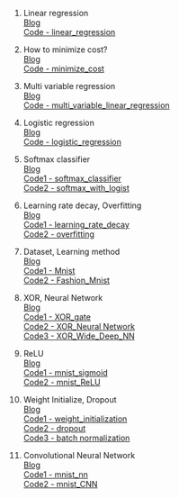 1. Linear regression  
[Blog](https://www.notion.so/pervin0527/1-Regression-9e8bd24449d4406f92b7d1abd5086f7a)  
[Code - linear_regression](https://github.com/pervin0527/pervinco/blob/master/DL_Note/ch01_linear_regression.py)

2. How to minimize cost?  
[Blog](https://www.notion.so/pervin0527/2-How-to-minimize-cost-6d97fdea34ab491896be70db8aba5134)  
[Code - minimize_cost](https://github.com/pervin0527/pervinco/blob/master/DL_Note/ch02_how_to_minimize_cost.py)

3. Multi variable regression  
[Blog](https://www.notion.so/pervin0527/3-Multi-variable-linear-regression-2614a84a256146d68bb1db9dbe1143c2)  
[Code - multi_variable_linear_regression](https://github.com/pervin0527/pervinco/blob/master/DL_Note/ch03_multi_variable_linear_regression.py)

4. Logistic regression  
[Blog](https://www.notion.so/pervin0527/4-Logistic-Regression-7edeb22f639f422d86fff1b619bbbd3c)  
[Code - logistic_regression](https://github.com/pervin0527/pervinco/blob/master/DL_Note/ch04_logistic_regression.py)

5. Softmax classifier  
[Blog](https://www.notion.so/pervin0527/5-Softmax-930e1a4fd2014efa982a3a05ff633a6d)  
[Code1 - softmax_classifier](https://github.com/pervin0527/pervinco/blob/master/DL_Note/ch05-1_softmax_classifier.py)  
[Code2 - softmax_with_logist](https://github.com/pervin0527/pervinco/blob/master/DL_Note/ch05-2_softmax_classification.py)

6. Learning rate decay, Overfitting  
[Blog](https://www.notion.so/pervin0527/6-Learning-rate-Decay-Overfitting-f693b91705fa486486fac18ae914d2ef)  
[Code1 - learning_rate_decay](https://github.com/pervin0527/pervinco/blob/master/DL_Note/ch06-1_learning_rate.py)  
[Code2 - overfitting](https://github.com/pervin0527/pervinco/blob/master/DL_Note/ch06-2_overfitting.py)

7. Dataset, Learning method  
[Blog](https://www.notion.so/pervin0527/7-Dataset-Training-cf8f60b405544b6eacaf67671e5613b5)  
[Code1 - Mnist](https://github.com/pervin0527/pervinco/blob/master/DL_Note/ch07-1_mnist_train.py)  
[Code2 - Fashion_Mnist](https://github.com/pervin0527/pervinco/blob/master/DL_Note/ch07-2_fashion_mnist.py)

8. XOR, Neural Network  
[Blog](https://www.notion.so/pervin0527/8-Deep-Learning-40d45ad355504e4ab7f543c9360f50d0)  
[Code1 - XOR_gate](https://github.com/pervin0527/pervinco/blob/master/DL_Note/ch08-1_XOR.py)  
[Code2 - XOR_Neural Network](https://github.com/pervin0527/pervinco/blob/master/DL_Note/ch08-2_XOR_Neural_network.py)  
[Code3 - XOR_Wide_Deep_NN](https://github.com/pervin0527/pervinco/blob/master/DL_Note/ch08-3_XOR_wide_deep_nn.py)

9. ReLU  
[Blog](https://www.notion.so/pervin0527/9-ReLU-f211ee4e9da94e67a22749537a5c23ed)  
[Code1 - mnist_sigmoid](https://github.com/pervin0527/pervinco/blob/master/DL_Note/ch09-1_mnist_sigmoid.py)  
[Code2 - mnist_ReLU](https://github.com/pervin0527/pervinco/blob/master/DL_Note/ch09-2_mnist_relu.py)  

10. Weight Initialize, Dropout  
[Blog](https://www.notion.so/pervin0527/10-Weight-initialization-Drop-out-cab240c5863e49f5b5e751f923edec6f)  
[Code1 - weight_initialization](https://github.com/pervin0527/pervinco/blob/master/DL_Note/ch10-1_weight_initialization.py)  
[Code2 - dropout](https://github.com/pervin0527/pervinco/blob/master/DL_Note/ch10-2_dropout.py)  
[Code3 - batch normalization](https://github.com/pervin0527/pervinco/blob/master/DL_Note/ch10-3_batch_normalization.py)  

11. Convolutional Neural Network  
[Blog](https://www.notion.so/pervin0527/11-Convolutional-Neural-Network-ef919427042a423ca0c01a73d3390fe0)  
[Code1 - mnist_nn](https://github.com/pervin0527/pervinco/blob/master/DL_Note/ch11-1_just_nn.py)  
[Code2 - mnist_CNN](https://github.com/pervin0527/pervinco/blob/master/DL_Note/ch11-2_cnn.py)